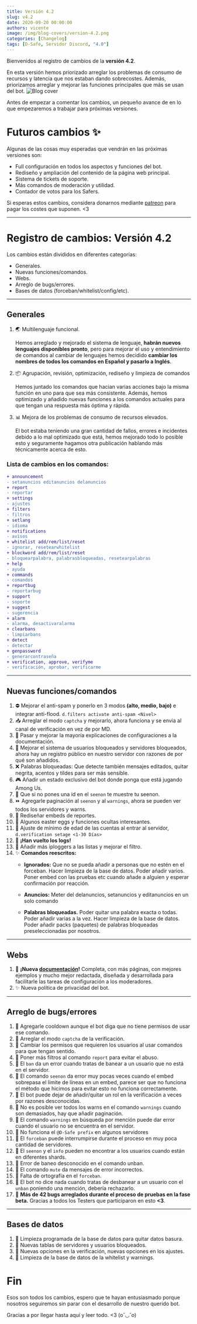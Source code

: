 ```yaml
---
title: Versión 4.2
slug: v4.2
date: 2020-09-20 00:00:00
authors: vicente
image: /img/blog-covers/version-4.2.png
categories: [Changelog]
tags: [D-Safe, Servidor Discord, "4.0"]
---
```


Bienvenidos al registro de cambios de la **versión 4.2**.

En esta versión hemos priorizado arreglar los problemas de consumo de recursos y latencia que nos estaban dando sobrecostes. Además, priorizamos arreglar y mejorar las funciones principales que más se usan del bot.
![Blog cover](/img/blog-covers/version-4.2.png)
<!--truncate-->

Antes de empezar a comentar los cambios, un pequeño avance de en lo que empezaremos a trabajar para próximas versiones.

# Futuros cambios ✨
Algunas de las cosas muy esperadas que vendrán en las próximas versiones son:
* Full configuración en todos los aspectos y funciones del bot.
* Rediseño y ampliación del contenido de la página web principal.
* Sistema de tickets de soporte.
* Más comandos de moderación  y utilidad.
* Contador de votos para los Safers.

Si esperas estos cambios, considera donarnos mediante [patreon](https://patreon.com/DiscordSafe) para pagar los costes que suponen. <3

* * *

# Registro de cambios: Versión 4.2

Los cambios están divididos en diferentes categorías:

* Generales.
* Nuevas funciones/comandos.
* Webs.
* Arreglo de bugs/errores.
* Bases de datos (forceban/whitelist/config/etc).

* * *

## Generales

1. 🌏 Multilenguaje funcional.

	Hemos arreglado y mejorado el sistema de lenguaje, **habrán nuevos lenguajes disponibles pronto**, pero para mejorar el uso y entendimiento de comandos al cambiar de lenguajes hemos decidido **cambiar los nombres de todos los comandos en Español y pasarlo a Inglés**.

2. 📦 Agrupación, revisión, optimización, rediseño y limpieza de comandos

    Hemos juntado los comandos que hacian varias acciones bajo la misma función en uno para que sea más consistente. Además, hemos optimizado y añadido nuevas funciones a los comandos actuales para que tengan una respuesta más óptima y rápida. 

3. 📊 Mejora de los problemas de consumo de recursos elevados.

    El bot estaba teniendo una gran cantidad de fallos, errores e incidentes debido a lo mal optimizado que está, hemos mejorado todo lo posible esto y seguramente hagamos otra publicación hablando más técnicamente acerca de esto.

### Lista de cambios en los comandos:
```diff
+ announcement
- setanuncios editanuncios delanuncios
+ report
- reportar
+ settings 
- ajustes
+ filters
- filtros 
+ setlang
- idioma 
+ notifications
- avisos
+ whitelist add/rem/list/reset
- ignorar, resetearwhitelist
+ blockword add/rem/list/reset
- bloquearpalabra, palabrasbloqueadas, resetearpalabras
+ help
- ayuda
+ commands
- comandos
+ reportbug
- reportarbug
+ support
- soporte
+ suggest
- sugerencia
+ alarm
- alarma, desactivaralarma
+ clearbans
- limpiarbans 
+ detect 
- detectar
+ genpassword 
- generarcontraseña
+ verification, approve, verifyme
- verificación, aprobar, verificarme
```

* * *

## Nuevas funciones/comandos

1. ⛔ Mejorar el anti-spam y ponerlo en 3 modos **(alto, medio, bajo)** e integrar anti-flood. `d.filters activate anti-spam <Nivel>`
2. 📥 Arreglar el modo ``captcha`` y mejorarlo, ahora funciona y se envia al canal de verificación en vez de por MD.
3. 📄 Pasar y mejorar la mayoría explicaciones de configuraciones a la documentación.
4. 🔧 Mejorar el sistema de usuarios bloqueados y servidores bloqueados, ahora hay un registro público en nuestro servidor con razones de por qué son añadidos.
5. ❌ Palabras bloqueadas: Que detecte también mensajes editados, quitar negrita, acentos y tildes para ser más sensible.
6. 🎮 Añadir un estado exclusivo del bot donde ponga que está jugando Among Us.
7. 📑 Que si no pones una id en el ``seenon`` te muestre tu seenon.
8. ⏩ Agregarle paginación al ``seenon`` y al ``warnings``, ahora se pueden ver todos los servidores y warns.
9. 🎨 Rediseñar embeds de reportes.
10. 🥚 Algunos easter eggs y funciones ocultas interesantes.
11. 🔐 Ajuste de mínimo de edad de las cuentas al entrar al servidor, ``d.verification setage <1-30 Días>``
12. 💾 **¡Han vuelto los logs!**
13. 🎻 Añadir más iploggers a las listas y mejorar el filtro.
14. ✨ **Comandos reescritos:**
    + **Ignorados:**
        Que no se pueda añadir a personas que no estén en el forceban.
        Hacer limpieza de la base de datos.
        Poder añadir varios.
        Poner embed con las pruebas etc cuando añade a alguien y esperar confirmación por reacción.

    + **Anuncios:**
        Meter del delanuncios, setanuncios y editanuncios en un solo comando

    + **Palabras bloqueadas.**
        Poder quitar una palabra exacta o todas.
        Poder añadir varias a la vez.
        Hacer limpieza de la base de datos.
        Poder añadir packs (paquetes) de palabras bloqueadas preseleccionadas por nosotros.

* * *

## Webs

1. 🎏 **¡Nueva [documentación](https://docs.discordsafe.com)!** Completa, con más páginas, con mejores ejemplos y mucho mejor redactada, diseñada y desarrollada para facilitarle las tareas de configuración a los moderadores.
2. ✨ Nueva política de privacidad del bot.

* * *

## Arreglo de bugs/errores

1. 🐛 Agregarle cooldown aunque el bot diga que no tiene permisos de usar ese comando.
2. 🦎 Arreglar el modo ``captcha`` de la verificación.
3. 🐞 Cambiar los permisos que requieren los usuarios al usar comandos para que tengan sentido.
4. 🦗 Poner más filtros al comando ``report`` para evitar el abuso.
5. 🦟 El ``ban`` da un error cuando tratas de banear a un usuario que no está en el servidor.
6. 🐛  El comando ``seenon`` da error muy pocas veces cuando el embed sobrepasa el límite de líneas en un embed, parece ser que no funciona el método que hicimos para evitar esto no funciona correctamente.
7. 🦎 El bot puede dejar de añadir/quitar un rol en la verificación a veces por razones desconocidas.
8. 🐞 No es posible ver todos los warns en el comando ``warnings`` cuando son demasiados, hay que añadir paginación.
9. 🦗 El comando ``warnings`` en búsqueda por mención puede dar error cuando el usuario no se encuentra en el servidor.
10. 🦟 No funciona el ``@D-Safe prefix`` en algunos servidores
11. 🐛 El ``forceban`` puede interrumpirse durante el proceso en muy poca cantidad de servidores.
12. 🦎 El ``seenon`` y el ``info`` pueden no encontrar a los usuarios cuando están en diferentes shards.
13. 🐞 Error de baneo desconocido en el comando unban.
14. 🦗 El comando ``mute`` da mensajes de error incorrectos.
15. 🦟 Falta de ortografía en el ``forceban``.
16. 🐛 El bot no dice nada cuando tratas de desbanear a un usuario con el ``unban`` poniendo una mención, debería rechazarlo.
17. 🦎 **Más de 42 bugs arreglados durante el proceso de pruebas en la fase beta.**
    Gracias a todos los Testers que participaron en esto **<3**.

* * *

## Bases de datos

1. 🧹 Limpieza programada de la base de datos para quitar datos basura.
2. 📃 Nuevas tablas de servidores y usuarios bloqueados.
3. 🔑 Nuevas opciones en la verificación, nuevas opciones en los ajustes.
4. 🧹 Limpieza de la base de datos de la whitelist y warnings.

# Fin
Esos son todos los cambios, espero que te hayan entusiasmado porque nosotros seguiremos sin parar con el desarrollo de nuestro querido bot.

Gracias a por llegar hasta aquí y leer todo. <3 (o˘◡˘o)
